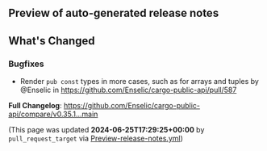 ## Preview of auto-generated release notes
<!-- Release notes generated using configuration in .github/release.yml at main -->

## What's Changed
### Bugfixes
* Render `pub const` types in more cases, such as for arrays and tuples by @Enselic in https://github.com/Enselic/cargo-public-api/pull/587


**Full Changelog**: https://github.com/Enselic/cargo-public-api/compare/v0.35.1...main


(This page was updated **2024-06-25T17:29:25+00:00** by `pull_request_target` via [Preview-release-notes.yml](https://github.com/Enselic/cargo-public-api/actions/runs/9666985805))
